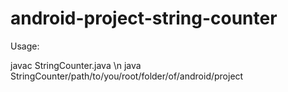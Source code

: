 # android-project-string-counter

Usage:

javac StringCounter.java \n
java StringCounter/path/to/you/root/folder/of/android/project
